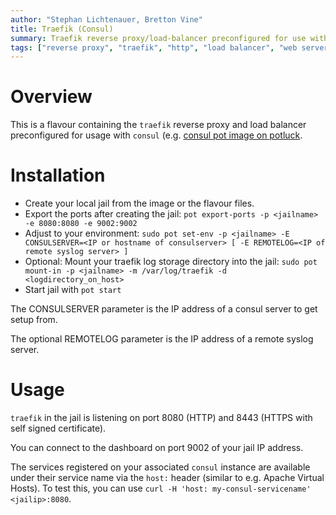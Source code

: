 ```yaml
---
author: "Stephan Lichtenauer, Bretton Vine"
title: Traefik (Consul)
summary: Traefik reverse proxy/load-balancer preconfigured for use with consul.
tags: ["reverse proxy", "traefik", "http", "load balancer", "web server", "consul"]
---
```


# Overview

This is a flavour containing the ```traefik``` reverse proxy and load balancer preconfigured for usage with ```consul``` (e.g. [consul pot image on potluck](https://potluck.honeyguide.net/blog/consul/).

# Installation

* Create your local jail from the image or the flavour files.
* Export the ports after creating the jail:
  ```pot export-ports -p <jailname> -e 8080:8080 -e 9002:9002```
* Adjust to your environment:
  ```sudo pot set-env -p <jailname> -E CONSULSERVER=<IP or hostname of consulserver> [ -E REMOTELOG=<IP of remote syslog server> ]```
* Optional: Mount your traefik log storage directory into the jail:
  ```sudo pot mount-in -p <jailname> -m /var/log/traefik -d <logdirectory_on_host>```
* Start jail with ```pot start```

The CONSULSERVER parameter is the IP address of a consul server to get setup from.

The optional REMOTELOG parameter is the IP address of a remote syslog server.

# Usage

```traefik``` in the jail is listening on port 8080 (HTTP) and 8443 (HTTPS with self signed certificate).

You can connect to the dashboard on port 9002 of your jail IP address.

The services registered on your associated ```consul``` instance are available under their service name via the ```host:``` header (similar to e.g. Apache Virtual Hosts).
To test this, you can use ```curl -H 'host: my-consul-servicename' <jailip>:8080```.
